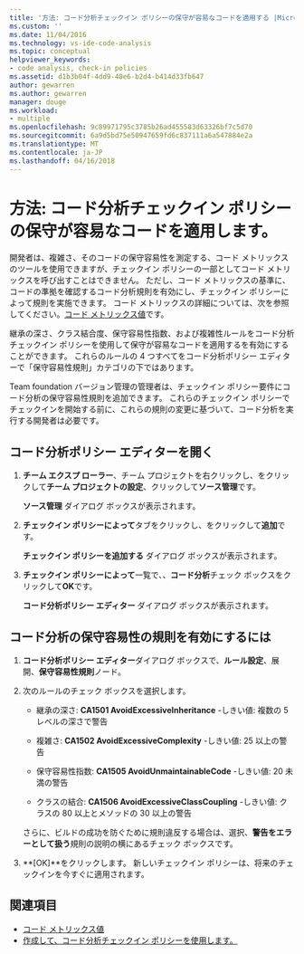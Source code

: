 ```yaml
---
title: '方法: コード分析チェックイン ポリシーの保守が容易なコードを適用する |Microsoft ドキュメント'
ms.custom: ''
ms.date: 11/04/2016
ms.technology: vs-ide-code-analysis
ms.topic: conceptual
helpviewer_keywords:
- code analysis, check-in policies
ms.assetid: d1b3b04f-4dd9-40e6-b2d4-b414d33fb647
author: gewarren
ms.author: gewarren
manager: douge
ms.workload:
- multiple
ms.openlocfilehash: 9c89971795c3785b26ad455583d63326bf7c5d70
ms.sourcegitcommit: 6a9d5bd75e50947659fd6c837111a6a547884e2a
ms.translationtype: MT
ms.contentlocale: ja-JP
ms.lasthandoff: 04/16/2018
---
```

# <a name="how-to-enforce-maintainable-code-with-a-code-analysis-check-in-policy"></a>方法: コード分析チェックイン ポリシーの保守が容易なコードを適用します。

開発者は、複雑さ、そのコードの保守容易性を測定する、コード メトリックスのツールを使用できますが、チェックイン ポリシーの一部としてコード メトリックスを呼び出すことはできません。 ただし、コード メトリックスの基準に、コードの準拠を確認するコード分析規則を有効にし、チェックイン ポリシーによって規則を実施できます。 コード メトリックスの詳細については、次を参照してください。[コード メトリックス値](../code-quality/code-metrics-values.md)です。

継承の深さ、クラス結合度、保守容易性指数、および複雑性ルールをコード分析チェックイン ポリシーを使用して保守が容易なコードを適用するを有効にすることができます。 これらのルールの 4 つすべてをコード分析ポリシー エディターで「保守容易性規則」カテゴリの下ではあります。

Team foundation バージョン管理の管理者は、チェックイン ポリシー要件にコード分析の保守容易性規則を追加できます。 これらのチェックイン ポリシーでチェックインを開始する前に、これらの規則の変更に基づいて、コード分析を実行する開発者は必要です。

## <a name="to-open-the-code-analysis-policy-editor"></a>コード分析ポリシー エディターを開く

1. **チーム エクスプ ローラー**、チーム プロジェクトを右クリックし、をクリックして**チーム プロジェクトの設定**、クリックして**ソース管理**です。

     **ソース管理** ダイアログ ボックスが表示されます。

2. **チェックイン ポリシーによって**タブをクリックし、をクリックして**追加**です。

     **チェックイン ポリシーを追加する** ダイアログ ボックスが表示されます。

3. **チェックイン ポリシーによって**一覧で、、**コード分析**チェック ボックスをクリックして**OK**です。

     **コード分析ポリシー エディター**  ダイアログ ボックスが表示されます。

## <a name="to-enable-code-analysis-maintainability-rules"></a>コード分析の保守容易性の規則を有効にするには

1. **コード分析ポリシー エディター**ダイアログ ボックスで、**ルール設定**、展開、**保守容易性規則**ノード。

2. 次のルールのチェック ボックスを選択します。

    -   継承の深さ: **CA1501 AvoidExcessiveInheritance** -しきい値: 複数の 5 レベルの深さで警告

    -   複雑さ: **CA1502 AvoidExcessiveComplexity** -しきい値: 25 以上の警告

    -   保守容易性指数: **CA1505 AvoidUnmaintainableCode** -しきい値: 20 未満の警告

    -   クラスの結合: **CA1506 AvoidExcessiveClassCoupling** -しきい値: クラスの 80 以上とメソッドの 30 以上の警告

    さらに、ビルドの成功を防ぐために規則違反する場合は、選択、**警告をエラーとして扱う**規則の説明の横にあるチェック ボックスです。

3. **[OK]**をクリックします。 新しいチェックイン ポリシーは、将来のチェックインを今すぐに適用されます。

## <a name="see-also"></a>関連項目

- [コード メトリックス値](../code-quality/code-metrics-values.md)
- [作成して、コード分析チェックイン ポリシーを使用します。](../code-quality/creating-and-using-code-analysis-check-in-policies.md)